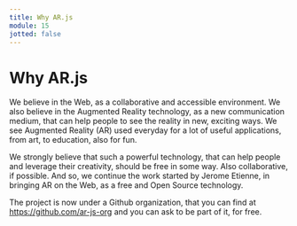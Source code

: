 ```yaml
---
title: Why AR.js
module: 15
jotted: false
---
```


# Why AR.js

We believe in the Web, as a collaborative and accessible environment. We also believe in the Augmented Reality technology, as a new communication medium, that can help people to see the reality in new, exciting ways. We see Augmented Reality (AR) used everyday for a lot of useful applications, from art, to education, also for fun.

We strongly believe that such a powerful technology, that can help people and leverage their creativity, should be free in some way. Also collaborative, if possible. And so, we continue the work started by Jerome Etienne, in bringing AR on the Web, as a free and Open Source technology.

The project is now under a Github organization, that you can find at <a href="https://github.com/ar-js-org" target="_blank">https://github.com/ar-js-org</a> and you can ask to be part of it, for free.
